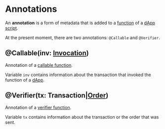 # Annotations

An **annotation** is a form of metadata that is added to a [function](/ride/functions.md) of a [dApp script](/ride/script/dapp-script.md).

At the present moment, there are two annotations: `@Callable` and `@Verifier`.

## @Callable(inv: [Invocation](/ride/structures/common-structures.md#invocation))

Annotation of a [callable function](/ride/functions/callable-function.md).

Variable `inv` contains information about the transaction that invoked the function of a [dApp](/blockchain/dapp.md).

## @Verifier(tx: Transaction|[Order](/ride/structures/common-structures.md#order))

Annotation of a [verifier function](/ride/functions/verifier-function.md).

Variable `tx` contains information about the transaction or the order that was sent.
